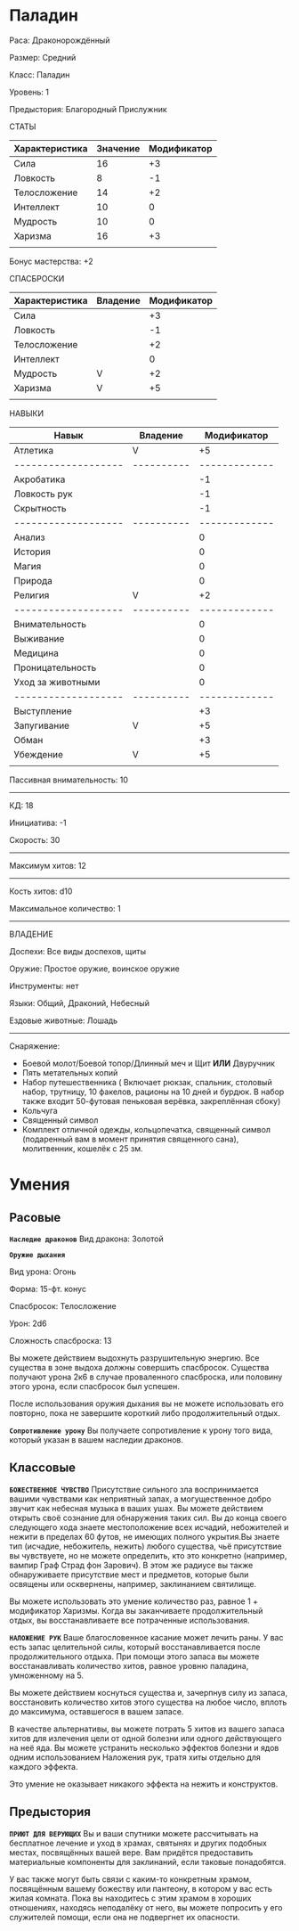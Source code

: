 # Паладин 
Раса: Драконорождённый

Размер: Средний

Класс: Паладин

Уровень: 1

Предыстория: Благородный Прислужник

СТАТЫ

| Характеристика | Значение | Модификатор |
|----------------|----------|-------------|
| Сила           |     16   |      +3     |
| Ловкость       |     8    |      -1     |
| Телосложение   |     14   |      +2     |
| Интеллект      |     10   |      0      |
| Мудрость       |     10   |      0      |
| Харизма        |     16   |      +3     |
|                |          |             |

Бонус мастерства: +2

СПАСБРОСКИ

| Характеристика | Владение | Модификатор |
|----------------|----------|-------------|
| Сила           |          |     +3      |
| Ловкость       |          |     -1      |
| Телосложение   |          |     +2      |
| Интеллект      |          |     0       |
| Мудрость       |    V     |     +2      |
| Харизма        |    V     |     +5      |
|                |          |             |

НАВЫКИ

| Навык             | Владение | Модификатор |
|-------------------|----------|-------------|
| Атлетика          |    V     |     +5      |
|-------------------|----------|-------------|
| Акробатика        |          |     -1      |
| Ловкость рук      |          |     -1      |
| Скрытность        |          |     -1      |
|-------------------|----------|-------------|
| Анализ            |          |     0       |
| История           |          |     0       |
| Магия             |          |     0       |
| Природа           |          |     0       |
| Религия           |    V     |     +2      |
|-------------------|----------|-------------|
| Внимательность    |          |     0       |
| Выживание         |          |     0       |
| Медицина          |          |     0       |
| Проницательность  |          |     0       |
| Уход за животными |          |     0       |
|-------------------|----------|-------------|
| Выступление       |          |     +3      |
| Запугивание       |    V     |     +5      |
| Обман             |          |     +3      |
| Убеждение         |    V     |     +5      |
|                   |          |             |

Пассивная внимательность: 10

------------

КД: 18

Инициатива: -1

Скорость: 30

------------

Максимум хитов: 12

------------

Кость хитов: d10

Максимальное количество: 1

------------

ВЛАДЕНИЕ

Доспехи: Все виды доспехов, щиты 

Оружие: Простое оружие, воинское оружие

Инструменты: нет

Языки: Общий, Драконий, Небесный

Ездовые животные: Лошадь

------------

Снаряжение: 

+ Боевой молот/Боевой топор/Длинный меч и Щит **ИЛИ** Двуручник
+ Пять метательных копий
+ Набор путешественника ( Включает рюкзак, спальник, столовый набор, трутницу, 10 факелов, рационы на 10 дней и бурдюк. В набор также входит 50-футовая пеньковая верёвка, закреплённая сбоку)
+ Кольчуга
+ Священный символ
+ Комплект отличной одежды, кольцопечатка, священный символ (подаренный вам в момент принятия священного сана), молитвенник, кошелёк с 25 зм.

# Умения
## Расовые
**`Наследие драконов`** Вид дракона: Золотой

**`Оружие дыхания`** 

Вид урона: Огонь  

Форма: 15-фт. конус 

Спасбросок: Телосложение

Урон: 2d6

Сложность спасброска: 13

Вы можете действием выдохнуть разрушительную энергию. Все существа в зоне выдоха должны совершить спасбросок.
Существа получают урона 2к6 в случае проваленного спасброска, или половину этого урона, если спасбросок был успешен.

После использования оружия дыхания вы не можете использовать его повторно, пока не завершите короткий либо продолжительный отдых.

**`Сопротивление урону`** Вы получаете сопротивление к урону того вида, который указан в вашем наследии драконов. 

## Классовые
**`БОЖЕСТВЕННОЕ ЧУВСТВО`** Присутствие сильного зла воспринимается вашими чувствами как неприятный запах, а могущественное добро звучит как небесная музыка в ваших ушах. Вы можете действием открыть своё сознание для обнаружения таких сил. Вы до конца своего следующего хода знаете местоположение всех исчадий, небожителей и нежити в пределах 60 футов, не имеющих полного укрытия.Вы знаете тип (исчадие, небожитель, нежить) любого существа, чьё присутствие вы чувствуете, но не можете определить, кто это конкретно (например, вампир Граф Страд фон Зарович). В этом же радиусе вы также обнаруживаете присутствие мест и предметов, которые были освящены или осквернены, например, заклинанием святилище. 

Вы можете использовать это умение количество раз, равное 1 + модификатор Харизмы. Когда вы заканчиваете продолжительный отдых, вы восстанавливаете все потраченные использования. 

**`НАЛОЖЕНИЕ РУК`** Ваше благословенное касание может лечить раны. У вас есть запас целительной силы, который восстанавливается после продолжительного отдыха. При помощи этого запаса вы можете восстанавливать количество хитов, равное уровню паладина, умноженному на 5. 

Вы можете действием коснуться существа и, зачерпнув силу из запаса, восстановить количество хитов этого существа на любое число, вплоть до максимума, оставшегося в вашем запасе. 

В качестве альтернативы, вы можете потрать 5 хитов из вашего запаса хитов для излечения цели от одной болезни или одного действующего на неё яда. Вы можете устранить несколько эффектов болезни и ядов одним использованием Наложения рук, тратя хиты отдельно для каждого эффекта. 

Это умение не оказывает никакого эффекта на нежить и конструктов. 

## Предыстория
**`ПРИЮТ ДЛЯ ВЕРУЮЩИХ`** Вы и ваши спутники можете рассчитывать на бесплатное лечение и уход в храмах, святынях и других подобных местах, посвящённых вашей вере. Вам придётся предоставить материальные компоненты для заклинаний, если таковые понадобятся. 

У вас также могут быть связи с каким-то конкретным храмом, посвящённым вашему божеству или пантеону, в котором у вас есть жилая комната. Пока вы находитесь с этим храмом в хороших отношениях, находясь неподалёку от него, вы можете попросить у его служителей помощи, если она не подвергнет их опасности.
